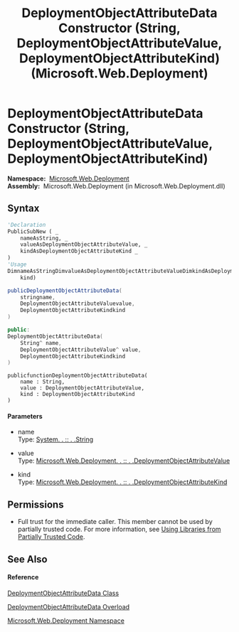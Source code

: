 ﻿---
title: DeploymentObjectAttributeData Constructor (String, DeploymentObjectAttributeValue, DeploymentObjectAttributeKind) (Microsoft.Web.Deployment)
TOCTitle: DeploymentObjectAttributeData Constructor (String, DeploymentObjectAttributeValue, DeploymentObjectAttributeKind)
ms:assetid: M:Microsoft.Web.Deployment.DeploymentObjectAttributeData.#ctor(System.String,Microsoft.Web.Deployment.DeploymentObjectAttributeValue,Microsoft.Web.Deployment.DeploymentObjectAttributeKind)
ms:mtpsurl: https://msdn.microsoft.com/en-us/library/microsoft.web.deployment.deploymentobjectattributedata.deploymentobjectattributedata(v=VS.90)
ms:contentKeyID: 22754040
ms.date: 05/02/2012
mtps_version: v=VS.90
dev_langs:
- vb
- csharp
- c++
- jscript
api_location:
- Microsoft.Web.Deployment.dll
api_name:
- Microsoft.Web.Deployment.DeploymentObjectAttributeData..ctor
api_type:
- Managed
topic_type:
- apiref
- kbSyntax
product_family_name: VS
ROBOTS: INDEX,FOLLOW
---

# DeploymentObjectAttributeData Constructor (String, DeploymentObjectAttributeValue, DeploymentObjectAttributeKind)

**Namespace:**  [Microsoft.Web.Deployment](microsoft-web-deployment-namespace.md)  
**Assembly:**  Microsoft.Web.Deployment (in Microsoft.Web.Deployment.dll)

## Syntax

``` vb
'Declaration
PublicSubNew ( _
    nameAsString, _
    valueAsDeploymentObjectAttributeValue, _
    kindAsDeploymentObjectAttributeKind _
)
'Usage
DimnameAsStringDimvalueAsDeploymentObjectAttributeValueDimkindAsDeploymentObjectAttributeKindDiminstanceAs NewDeploymentObjectAttributeData(name, value, _
    kind)
```

``` csharp
publicDeploymentObjectAttributeData(
    stringname,
    DeploymentObjectAttributeValuevalue,
    DeploymentObjectAttributeKindkind
)
```

``` c++
public:
DeploymentObjectAttributeData(
    String^ name, 
    DeploymentObjectAttributeValue^ value, 
    DeploymentObjectAttributeKindkind
)
```

``` jscript
publicfunctionDeploymentObjectAttributeData(
    name : String, 
    value : DeploymentObjectAttributeValue, 
    kind : DeploymentObjectAttributeKind
)
```

#### Parameters

  - name  
    Type: [System. . :: . .String](https://msdn.microsoft.com/en-us/library/s1wwdcbf\(v=vs.90\))  

<!-- end list -->

  - value  
    Type: [Microsoft.Web.Deployment. . :: . .DeploymentObjectAttributeValue](deploymentobjectattributevalue-class-microsoft-web-deployment.md)  

<!-- end list -->

  - kind  
    Type: [Microsoft.Web.Deployment. . :: . .DeploymentObjectAttributeKind](deploymentobjectattributekind-enumeration-microsoft-web-deployment.md)  

## Permissions

  - Full trust for the immediate caller. This member cannot be used by partially trusted code. For more information, see [Using Libraries from Partially Trusted Code](https://msdn.microsoft.com/en-us/library/8skskf63\(v=vs.90\)).

## See Also

#### Reference

[DeploymentObjectAttributeData Class](deploymentobjectattributedata-class-microsoft-web-deployment.md)

[DeploymentObjectAttributeData Overload](deploymentobjectattributedata-constructor-microsoft-web-deployment.md)

[Microsoft.Web.Deployment Namespace](microsoft-web-deployment-namespace.md)

